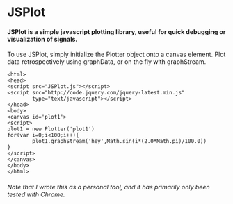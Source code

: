 # JSPlot

#### JSPlot is a simple javascript plotting library, useful for quick debugging or visualization of signals.

To use JSPlot, simply initialize the Plotter object onto a canvas element.
Plot data retrospectively using graphData, or on the fly with graphStream.

    <html>
    <head>
    <script src="JSPlot.js"></script>
    <script src="http://code.jquery.com/jquery-latest.min.js"
            type="text/javascript"></script>
    </head>
    <body>
    <canvas id='plot1'>	
    <script>
    plot1 = new Plotter('plot1')
    for(var i=0;i<100;i++){
            plot1.graphStream('hey',Math.sin(i*(2.0*Math.pi)/100.0))
    }
    </script>
    </canvas>
    </body>
    </html>

###### Note that I wrote this as a personal tool, and it has primarily only been tested with Chrome.
